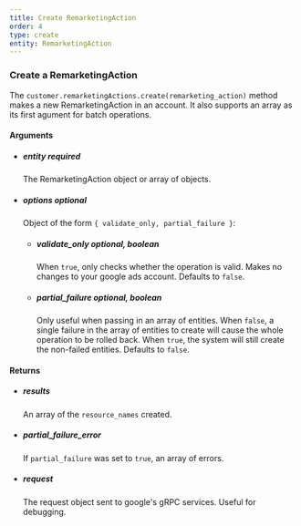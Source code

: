 ```yaml
---
title: Create RemarketingAction 
order: 4
type: create
entity: RemarketingAction 
---
```


### Create a RemarketingAction 

The `customer.remarketingActions.create(remarketing_action)` method makes a new RemarketingAction in an account. It also supports an array as its first agument for batch operations.


#### Arguments

- ##### entity *required* 
    The RemarketingAction object or array of objects.
- ##### options *optional*
    Object of the form `{ validate_only, partial_failure }`:
    - ##### validate_only *optional, boolean* 
        When `true`, only checks whether the operation is valid. Makes no changes to your google ads account. Defaults to `false`.
    - ##### partial_failure *optional, boolean*
        Only useful when passing in an array of entities. When `false`, a single failure in the array of entities to create will cause the whole operation to be rolled back. When `true`, the system will still create the non-failed entities. Defaults to `false`.


#### Returns

- ##### results
    An array of the `resource_names` created.
- ##### partial_failure_error
    If `partial_failure` was set to `true`, an array of errors.
- ##### request
    The request object sent to google's gRPC services. Useful for debugging.
